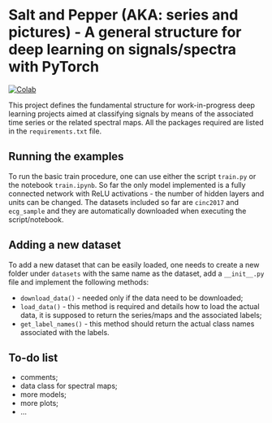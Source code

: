 # Salt and Pepper (AKA: series and pictures) - A general structure for deep learning on signals/spectra with PyTorch

[![Colab](https://colab.research.google.com/assets/colab-badge.svg)](https://colab.research.google.com/github/spigiu/ecgproject/blob/master/train.ipynb)

This project defines the fundamental structure for work-in-progress deep learning projects aimed at classifying signals by means of the associated time series or the related spectral maps. All the packages required are listed in the `requirements.txt` file.

## Running the examples

To run the basic train procedure, one can use either the script `train.py` or the notebook `train.ipynb`. So far the only model implemented is a fully connected network with ReLU activations - the number of hidden layers and units can be changed. The datasets included so far are `cinc2017` and `ecg_sample` and they are automatically downloaded when executing the script/notebook.

## Adding a new dataset

To add a new dataset that can be easily loaded, one needs to create a new folder under `datasets` with the same name as the dataset, add a `__init__.py` file and implement the following methods:

- `download_data()` - needed only if the data need to be downloaded;
- `load_data()` - this method is required and details how to load the actual data, it is supposed to return the series/maps and the associated labels;
- `get_label_names()` - this method should return the actual class names associated with the labels.

## To-do list

- comments;
- data class for spectral maps;
- more models;
- more plots;
- ...
